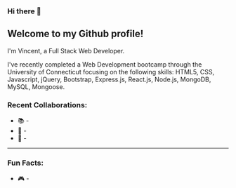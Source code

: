 ### Hi there 👋

## Welcome to my Github profile!
I'm Vincent, a Full Stack Web Developer.

I've recently completed a Web Development bootcamp through the University of Connecticut focusing on the following skills: 
HTML5, CSS, Javascript, jQuery, Bootstrap, Express.js, React.js, Node.js, MongoDB, MySQL, Mongoose.


### Recent Collaborations: 
- 📚 - 
- 👾 - 
- 🥾 - 
___

### Fun Facts: 
- 🎮 - 
